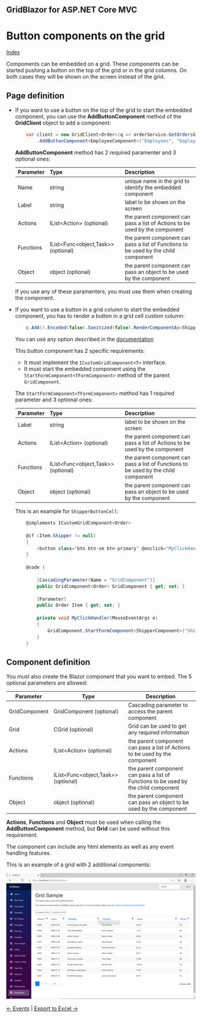 ## GridBlazor for ASP.NET Core MVC

# Button components on the grid

[Index](Documentation.md)

Compoments can be embedded on a grid. These components can be started pushing a button on the top of the grid or in the grid columns. On both cases they will be shown on the screen instead of the grid.

## Page definition

* If you want to use a button on the top of the grid to start the embedded component, you can use the **AddButtonComponent** method of the **GridClient** object to add a component:

    ```c#
        var client = new GridClient<Order>(q => orderService.GetOrdersGridRows(columns, q), query, false, "ordersGrid", Columns, locale)
            .AddButtonComponent<EmployeeComponent>("Employees", "Employee's Grid");
    ```

    **AddButtonComponent** method has 2 required paramenter and 3 optional ones:

    Parameter | Type | Description
    --------- | ---- | -----------
    Name| string | unique name in the grid to identify the embedded component
    Label| string | label to be shown on the screen
    Actions | IList<Action<object>> (optional) | the parent component can pass a list of Actions to be used by the component
    Functions | IList<Func<object,Task>> (optional) | the parent component can pass a list of Functions to be used by the child component
    Object | object (optional) | the parent component can pass an object to be used by the component

    If you use any of these paramenters, you must use them when creating the component.

* If you want to use a button in a grid column to start the embedded component, you has to render a button in a grid cell custom column:

    ```c#
        c.Add().Encoded(false).Sanitized(false).RenderComponentAs<ShipperButtonCell>();
    ```
    You can use any option described in the [documentation](Render_button_checkbox_etc_in_a_grid_cell.md)

    This button component has 2 specific requirements:
    - It must implement the ```ICustomGridComponent<T>``` interface. 
    - It must start the embedded component using the ```StartFormComponent<TFormComponent>``` method of the parent ```GridComponent```.
    
    The ```StartFormComponent<TFormComponent>``` method has 1 required parameter and 3 optional ones:

    Parameter | Type | Description
    --------- | ---- | -----------
    Label| string | label to be shown on the screen
    Actions | IList<Action<object>> (optional) | the parent component can pass a list of Actions to be used by the component
    Functions | IList<Func<object,Task>> (optional) | the parent component can pass a list of Functions to be used by the child component
    Object | object (optional) | the parent component can pass an object to be used by the component

    This is an example for ```ShipperButtonCell```:
    ```c#
        @implements ICustomGridComponent<Order>

        @if (Item.Shipper != null)
        {
            <button class='btn btn-sm btn-primary' @onclick="MyClickHandler">View Shipper</button>
        }

        @code {

            [CascadingParameter(Name = "GridComponent")]
            public GridComponent<Order> GridComponent { get; set; }

            [Parameter]
            public Order Item { get; set; }

            private void MyClickHandler(MouseEventArgs e)
            {
                GridComponent.StartFormComponent<ShipperComponent>("Shipper Information", null, null, Item.Shipper);
            }
        }
    ```

## Component definition

You must also create the Blazor component that you want to embed. The 5 optional parameters are allowed:

Parameter | Type | Description
--------- | ---- | -----------
GridComponent | GridComponent<T> (optional) | Cascading parameter to access the parent component
Grid | CGrid<T> (optional) | Grid can be used to get any required information
Actions | IList<Action<object>> (optional) | the parent component can pass a list of Actions to be used by the component
Functions | IList<Func<object,Task>> (optional) | the parent component can pass a list of Functions to be used by the child component
Object | object (optional) | the parent component can pass an object to be used by the component

**Actions**, **Functions** and **Object** must be used when calling the **AddButtonComponent** method, but **Grid** can be used without this requirement.
 
The component can include any html elements as well as any event handling features.

This is an example of a grid with 2 additional components:

![](../images/Button_components.png)


[<- Events](Events.md) | [Export to Excel ->](Excel_export.md)
